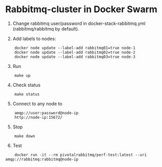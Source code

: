 # Rabbitmq-cluster in Docker Swarm

1. Change rabbitmq user/password in docker-stack-rabbitmq.yml (rabbitmq/rabbitmq by default).

2. Add labels to nodes: 
```
    docker node update --label-add rabbitmq01=true node-1
    docker node update --label-add rabbitmq02=true node-2
    docker node update --label-add rabbitmq03=true node-3
```

3. Run
```
    make up
```

4. Check status 
```
    make status
```

5. Connect to any node to 
```
    amqp://user:password@node-ip
    http://node-ip:15672/
```

5. Stop
```
    make down
```

6. Test
```
    docker run -it --rm pivotalrabbitmq/perf-test:latest --uri amqp://rabbitmq:rabbitmq@node-ip
```
